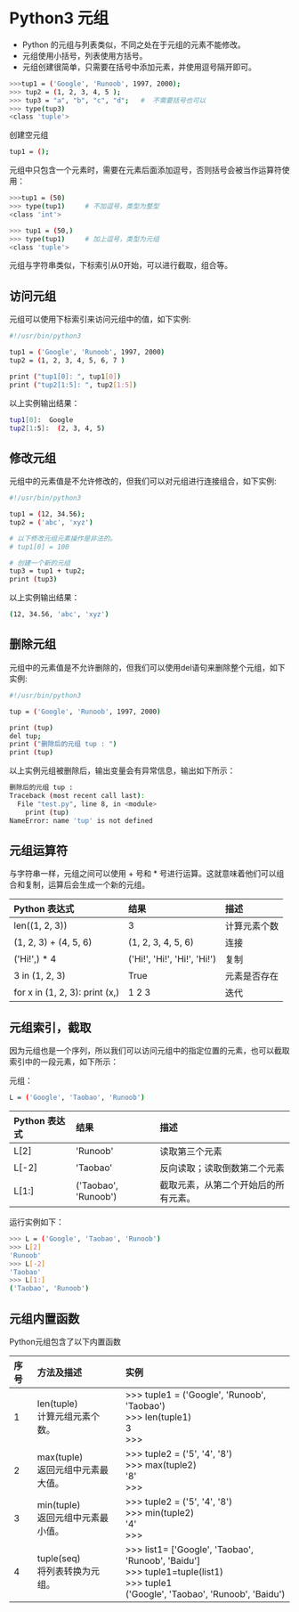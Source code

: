 # Python3 元组

+ Python 的元组与列表类似，不同之处在于元组的元素不能修改。
+ 元组使用小括号，列表使用方括号。
+ 元组创建很简单，只需要在括号中添加元素，并使用逗号隔开即可。

```bash
>>>tup1 = ('Google', 'Runoob', 1997, 2000);
>>> tup2 = (1, 2, 3, 4, 5 );
>>> tup3 = "a", "b", "c", "d";   #  不需要括号也可以
>>> type(tup3)
<class 'tuple'>
```

创建空元组

```bash
tup1 = ();
```

元组中只包含一个元素时，需要在元素后面添加逗号，否则括号会被当作运算符使用：

```bash
>>>tup1 = (50)
>>> type(tup1)     # 不加逗号，类型为整型
<class 'int'>

>>> tup1 = (50,)
>>> type(tup1)     # 加上逗号，类型为元组
<class 'tuple'>
```

元组与字符串类似，下标索引从0开始，可以进行截取，组合等。

## 访问元组

元组可以使用下标索引来访问元组中的值，如下实例:

```bash
#!/usr/bin/python3

tup1 = ('Google', 'Runoob', 1997, 2000)
tup2 = (1, 2, 3, 4, 5, 6, 7 )

print ("tup1[0]: ", tup1[0])
print ("tup2[1:5]: ", tup2[1:5])
```

以上实例输出结果：

```bash
tup1[0]:  Google
tup2[1:5]:  (2, 3, 4, 5)
```

## 修改元组

元组中的元素值是不允许修改的，但我们可以对元组进行连接组合，如下实例:

```bash
#!/usr/bin/python3

tup1 = (12, 34.56);
tup2 = ('abc', 'xyz')

# 以下修改元组元素操作是非法的。
# tup1[0] = 100

# 创建一个新的元组
tup3 = tup1 + tup2;
print (tup3)
```

以上实例输出结果：

```bash
(12, 34.56, 'abc', 'xyz')
```

## 删除元组

元组中的元素值是不允许删除的，但我们可以使用del语句来删除整个元组，如下实例:

```bash
#!/usr/bin/python3

tup = ('Google', 'Runoob', 1997, 2000)

print (tup)
del tup;
print ("删除后的元组 tup : ")
print (tup)
```

以上实例元组被删除后，输出变量会有异常信息，输出如下所示：

```bash
删除后的元组 tup :
Traceback (most recent call last):
  File "test.py", line 8, in <module>
    print (tup)
NameError: name 'tup' is not defined
```

## 元组运算符

与字符串一样，元组之间可以使用 + 号和 * 号进行运算。这就意味着他们可以组合和复制，运算后会生成一个新的元组。

Python 表达式|    结果|    描述
:-|:-|:-
len((1, 2, 3))|    3|    计算元素个数
(1, 2, 3) + (4, 5, 6)|    (1, 2, 3, 4, 5, 6)|    连接
('Hi!',) * 4|    ('Hi!', 'Hi!', 'Hi!', 'Hi!')|    复制
3 in (1, 2, 3)|    True|    元素是否存在
for x in (1, 2, 3): print (x,)|    1 2 3|    迭代

## 元组索引，截取

因为元组也是一个序列，所以我们可以访问元组中的指定位置的元素，也可以截取索引中的一段元素，如下所示：

元组：

```bash
L = ('Google', 'Taobao', 'Runoob')
```

Python 表达式|    结果|    描述
:-|:-|:-
L[2]|    'Runoob'|    读取第三个元素
L[-2]|    'Taobao'|    反向读取；读取倒数第二个元素
L[1:]|    ('Taobao', 'Runoob')|    截取元素，从第二个开始后的所有元素。

运行实例如下：

```bash
>>> L = ('Google', 'Taobao', 'Runoob')
>>> L[2]
'Runoob'
>>> L[-2]
'Taobao'
>>> L[1:]
('Taobao', 'Runoob')
```

## 元组内置函数

Python元组包含了以下内置函数

序号|    方法及描述|    实例
:-|:-|:-
1|len(tuple)<br>计算元组元素个数。|>>> tuple1 = ('Google', 'Runoob', 'Taobao')<br>>>> len(tuple1)<br>3<br>>>>
2|max(tuple)<br>返回元组中元素最大值。|>>> tuple2 = ('5', '4', '8')<br>>>> max(tuple2)<br>'8'<br>>>>
3|min(tuple)<br>返回元组中元素最小值。|>>> tuple2 = ('5', '4', '8')<br>>>> min(tuple2)<br>'4'<br>>>>
4|tuple(seq)<br>将列表转换为元组。|>>> list1= ['Google', 'Taobao', 'Runoob', 'Baidu']<br>>>> tuple1=tuple(list1)<br>>>> tuple1<br>('Google', 'Taobao', 'Runoob', 'Baidu')
